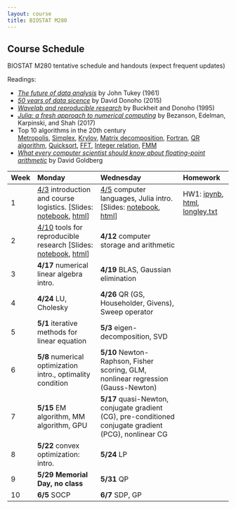 ```yaml
---
layout: course
title: BIOSTAT M280
---
```


## Course Schedule

BIOSTAT M280 tentative schedule and handouts (expect frequent updates)

Readings:  

* [_The future of data analysis_](./readings/Tukey61FutureDataAnalysis.pdf) by John Tukey (1961) 
* [_50 years of data sicence_](./readings/Donoho15FiftyYearsDataScience.pdf) by David Donoho (2015)  
* [_Wavelab and reproducible research_](http://statweb.stanford.edu/~donoho/Reports/1995/wavelab.pdf) by Buckheit and Donoho (1995)  
* [_Julia: a fresh approach to numerical computing_](./readings/BezansonEdelmanKarpinskiShah17Julia.pdf) by Bezanson, Edelman, Karpinski, and Shah (2017)  
* Top 10 algorithms in the 20th century  
[Metropolis](readings/metropolis.pdf), [Simplex](readings/simplex.pdf), [Krylov](readings/krylov.pdf), [Matrix decomposition](readings/decomp.pdf), [Fortran](readings/fortran.pdf), [QR algorithm](readings/qr.pdf), [Quicksort](readings/qsort.pdf), [FFT](readings/fft.pdf), [Integer relation](readings/integer.pdf), [FMM](readings/fmm.pdf)  
* [_What every computer scientist should know about floating-point arithmetic_](readings/Goldberg91FloatingPoint.pdf) by David Goldberg  


| Week | Monday | Wednesday | Homework |
|:-----------|:-----------|:------------|:------------|
| 1 | [4/3](http://hua-zhou.github.io/teaching/biostatm280-2017spring/biostatm280spring2017/2017/04/03/first-day.html) introduction and course logistics. \[Slides: [notebook](https://github.com/Hua-Zhou/Hua-Zhou.github.io/blob/master/teaching/biostatm280-2017spring/slides/01-intro/intro.ipynb), [html](./slides/01-intro/intro.html)\] | [4/5](http://hua-zhou.github.io/teaching/biostatm280-2017spring/biostatm280spring2017/2017/04/05/week1-day2.html) computer languages, Julia intro. \[Slides: [notebook](https://github.com/Hua-Zhou/Hua-Zhou.github.io/blob/master/teaching/biostatm280-2017spring/slides/02-juliaintro/juliaintro.ipynb), [html](./slides/02-juliaintro/juliaintro.html)\] | HW1: [ipynb](https://github.com/Hua-Zhou/Hua-Zhou.github.io/blob/master/teaching/biostatm280-2017spring/hw/hw01.ipynb), [html](./hw/hw01.html), [longley.txt](./hw/longley.txt) |
| 2 | [4/10](http://hua-zhou.github.io/teaching/biostatm280-2017spring/biostatm280spring2017/2017/04/10/week2-day1.html) tools for reproducible research \[Slides: [notebook](https://github.com/Hua-Zhou/Hua-Zhou.github.io/blob/master/teaching/biostatm280-2017spring/slides/03-repres/03-repres.ipynb), [html](./slides/03-repres/03-repres.html)\] | **4/12** computer storage and arithmetic |
| 3 | **4/17** numerical linear algebra intro. | **4/19** BLAS, Gaussian elimination |
| 4 | **4/24** LU, Cholesky | **4/26** QR (GS, Householder, Givens), Sweep operator |
| 5 | **5/1** iterative methods for linear equation | **5/3** eigen-decomposition, SVD |
| 6 | **5/8** numerical optimization intro., optimality condition | **5/10** Newton-Raphson, Fisher scoring, GLM, nonlinear regression (Gauss-Newton) |
| 7 | **5/15** EM algorithm, MM algorithm, GPU | **5/17** quasi-Newton, conjugate gradient (CG), pre-conditioned conjugate gradient (PCG), nonlinear CG |
| 8 | **5/22** convex optimization: intro. | **5/24** LP |
| 9 | **5/29** **Memorial Day, no class** | **5/31** QP |  
| 10 | **6/5** SOCP | **6/7** SDP, GP |
